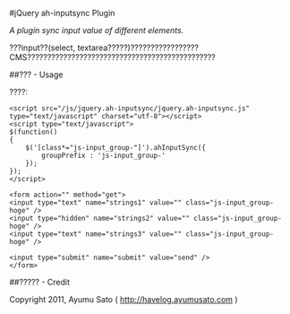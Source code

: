 #jQuery ah-inputsync Plugin

*A plugin sync input value of different elements.*

???input??(select, textarea?????)?????????????????CMS???????????????????????????????????????????????

##??? - Usage

????:

    <script src="/js/jquery.ah-inputsync/jquery.ah-inputsync.js" type="text/javascript" charset="utf-8"></script>
    <script type="text/javascript">
    $(function()
    {
        $('[class*="js-input_group-"]').ahInputSync({
            groupPrefix : 'js-input_group-'
        });
    });
    </script>

    <form action="" method="get">
    <input type="text" name="strings1" value="" class="js-input_group-hoge" />
    <input type="hidden" name="strings2" value="" class="js-input_group-hoge" />
    <input type="text" name="strings3" value="" class="js-input_group-hoge" />

    <input type="submit" name="submit" value="send" />
    </form>

##????? - Credit

Copyright 2011, Ayumu Sato ( http://havelog.ayumusato.com )